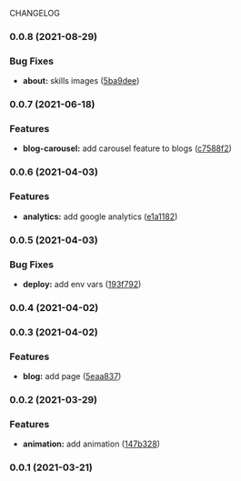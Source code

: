 CHANGELOG
### 0.0.8 (2021-08-29)


### Bug Fixes

* **about:** skills images ([5ba9dee](https://github.com/ps011/portfolio/commit/5ba9dee1f23614fbf2ec24fc98e9cc65953fc8d6))

### 0.0.7 (2021-06-18)


### Features

* **blog-carousel:** add carousel feature to blogs ([c7588f2](https://github.com/ps011/portfolio/commit/c7588f2b470c94a9bc97d42f7385e11aa229fffd))

### 0.0.6 (2021-04-03)


### Features

* **analytics:** add google analytics ([e1a1182](https://github.com/ps011/portfolio/commit/e1a11825772158702762658ea25e9a3a0ce9baec))

### 0.0.5 (2021-04-03)


### Bug Fixes

* **deploy:** add env vars ([193f792](https://github.com/ps011/portfolio/commit/193f792ef6d98efb4b7c3e35abb23c94b4d48ca3))

### 0.0.4 (2021-04-02)

### 0.0.3 (2021-04-02)


### Features

* **blog:** add page ([5eaa837](https://github.com/ps011/portfolio/commit/5eaa837bac625bf9f6847be85d445f633b82a43f))

### 0.0.2 (2021-03-29)


### Features

* **animation:** add animation ([147b328](https://github.com/ps011/portfolio/commit/147b32846f20435a0b5fe81caef89d37b6b246b5))

### 0.0.1 (2021-03-21)
